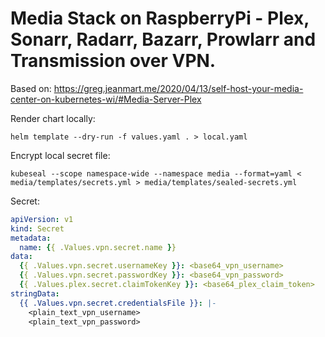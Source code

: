 # Media Stack on RaspberryPi - Plex, Sonarr, Radarr, Bazarr, Prowlarr and Transmission over VPN.

Based on: https://greg.jeanmart.me/2020/04/13/self-host-your-media-center-on-kubernetes-wi/#Media-Server-Plex

Render chart locally:
```
helm template --dry-run -f values.yaml . > local.yaml
```

Encrypt local secret file:
```
kubeseal --scope namespace-wide --namespace media --format=yaml < media/templates/secrets.yml > media/templates/sealed-secrets.yml
```

Secret:

```yaml
apiVersion: v1
kind: Secret
metadata:
  name: {{ .Values.vpn.secret.name }}
data:
  {{ .Values.vpn.secret.usernameKey }}: <base64_vpn_username>
  {{ .Values.vpn.secret.passwordKey }}: <base64_vpn_password>
  {{ .Values.plex.secret.claimTokenKey }}: <base64_plex_claim_token>
stringData:
  {{ .Values.vpn.secret.credentialsFile }}: |-
    <plain_text_vpn_username>
    <plain_text_vpn_password>
```